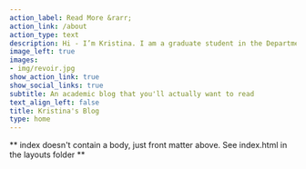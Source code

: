 ```yaml
---
action_label: Read More &rarr;
action_link: /about
action_type: text
description: Hi - I’m Kristina. I am a graduate student in the Department of Social and Behavioral Sciences at University of Massachusetts Amherst pursuing a M.S. in Data Analytics and Computation for Social Sciences. This is my personal website which contains info about my research and where I blog about various topics of interest in the realm of social sciences and data analytics. Please browse around, and feel free to leave a comment.
image_left: true
images:
- img/revoir.jpg
show_action_link: true
show_social_links: true
subtitle: An academic blog that you'll actually want to read
text_align_left: false
title: Kristina's Blog
type: home
---
```


** index doesn't contain a body, just front matter above.
See index.html in the layouts folder **
